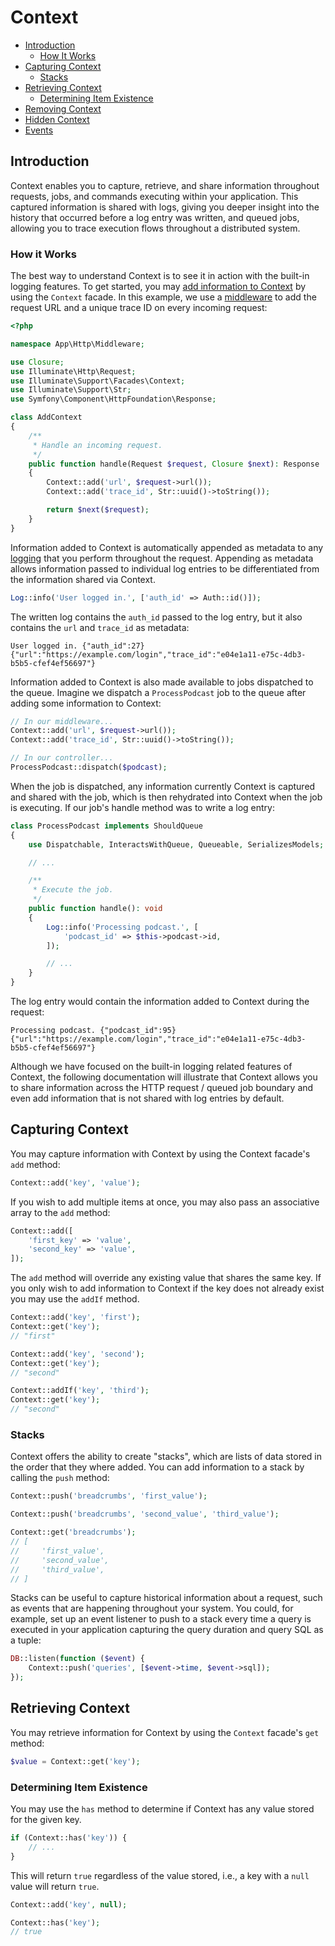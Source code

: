 # Context

- [Introduction](#introduction)
    - [How It Works](#how-it-works)
- [Capturing Context](#capturing-context)
    - [Stacks](#stacks)
- [Retrieving Context](#retrieving-context)
    - [Determining Item Existence](#determining-item-existence)
- [Removing Context](#removing-context)
- [Hidden Context](#hidden-context)
- [Events](#events)

<a name="introduction"></a>
## Introduction

Context enables you to capture, retrieve, and share information throughout requests, jobs, and commands executing within your application. This captured information is shared with logs, giving you deeper insight into the history that occurred before a log entry was written, and queued jobs, allowing you to trace execution flows throughout a distributed system.

<a name="how-it-works"></a>
### How it Works

The best way to understand Context is to see it in action with the built-in logging features. To get started, you may [add information to Context](#capturing-context) by using the `Context` facade. In this example, we use a [middleware](/docs/{{version}}/middleware) to add the request URL and a unique trace ID on every incoming request:

```php
<?php

namespace App\Http\Middleware;

use Closure;
use Illuminate\Http\Request;
use Illuminate\Support\Facades\Context;
use Illuminate\Support\Str;
use Symfony\Component\HttpFoundation\Response;

class AddContext
{
    /**
     * Handle an incoming request.
     */
    public function handle(Request $request, Closure $next): Response
    {
        Context::add('url', $request->url());
        Context::add('trace_id', Str::uuid()->toString());

        return $next($request);
    }
}
```

Information added to Context is automatically appended as metadata to any [logging](/docs/{{version}}/logging) that you perform throughout the request. Appending as metadata allows information passed to individual log entries to be differentiated from the information shared via Context.

```php
Log::info('User logged in.', ['auth_id' => Auth::id()]);
```

The written log contains the `auth_id` passed to the log entry, but it also contains the `url` and `trace_id` as metadata:

```
User logged in. {"auth_id":27} {"url":"https://example.com/login","trace_id":"e04e1a11-e75c-4db3-b5b5-cfef4ef56697"}
```

Information added to Context is also made available to jobs dispatched to the queue. Imagine we dispatch a `ProcessPodcast` job to the queue after adding some information to Context:

```php
// In our middleware...
Context::add('url', $request->url());
Context::add('trace_id', Str::uuid()->toString());

// In our controller...
ProcessPodcast::dispatch($podcast);
```

When the job is dispatched, any information currently Context is captured and shared with the job, which is then rehydrated into Context when the job is executing. If our job's handle method was to write a log entry:

```php
class ProcessPodcast implements ShouldQueue
{
    use Dispatchable, InteractsWithQueue, Queueable, SerializesModels;

    // ...

    /**
     * Execute the job.
     */
    public function handle(): void
    {
        Log::info('Processing podcast.', [
            'podcast_id' => $this->podcast->id,
        ]);

        // ...
    }
}
```

The log entry would contain the information added to Context during the request:

```
Processing podcast. {"podcast_id":95} {"url":"https://example.com/login","trace_id":"e04e1a11-e75c-4db3-b5b5-cfef4ef56697"}
```

Although we have focused on the built-in logging related features of Context, the following documentation will illustrate that Context allows you to share information across the HTTP request / queued job boundary and even add information that is not shared with log entries by default.

<a name="capturing-context"></a>
## Capturing Context

You may capture information with Context by using the Context facade's `add` method:

```php
Context::add('key', 'value');
```

If you wish to add multiple items at once, you may also pass an associative array to the `add` method:

```php
Context::add([
    'first_key' => 'value',
    'second_key' => 'value',
]);
```

The `add` method will override any existing value that shares the same key. If you only wish to add information to Context if the key does not already exist you may use the `addIf` method.

```php
Context::add('key', 'first');
Context::get('key');
// "first"

Context::add('key', 'second');
Context::get('key');
// "second"

Context::addIf('key', 'third');
Context::get('key');
// "second"
```


<a name="stacks"></a>
### Stacks

Context offers the ability to create "stacks", which are lists of data stored in the order that they where added. You can add information to a stack by calling the `push` method:

```php
Context::push('breadcrumbs', 'first_value');

Context::push('breadcrumbs', 'second_value', 'third_value');

Context::get('breadcrumbs');
// [
//     'first_value',
//     'second_value',
//     'third_value',
// ]
```

Stacks can be useful to capture historical information about a request, such as events that are happening throughout your system. You could, for example, set up an event listener to push to a stack every time a query is executed in your application capturing the query duration and query SQL as a tuple:

```php
DB::listen(function ($event) {
    Context::push('queries', [$event->time, $event->sql]);
});
```

<a name="retrieving-context"></a>
## Retrieving Context

You may retrieve information for Context by using the `Context` facade's `get` method:

```php
$value = Context::get('key');
```

<a name="determining-item-existence"></a>
### Determining Item Existence

You may use the `has` method to determine if Context has any value stored for the given key.

```php
if (Context::has('key')) {
    // ...
}
```

This will return `true` regardless of the value stored, i.e., a key with a `null` value will return `true`.

```php
Context::add('key', null);

Context::has('key');
// true
```
